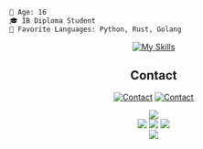 
```diff 
🔞 Age: 16
🎓 IB Diploma Student
🌟 Favorite Languages: Python, Rust, Golang
```
</p>


<div align="center">
  
[![My Skills](https://skillicons.dev/icons?i=astro,bash,css,discord,react,express,fastapi,flask,gitlab,github,graphql,html,javascript,markdown,mongodb,mysql,netlify,nextjs,nodejs,python,react,rust,svelte,tailwind,typescript,vscode,vite)](https://skillicons.dev)

## Contact
[![Contact](https://rdgb.net/i/IK55r.png)](mailto:crspy@crspy.cc) [![Contact](https://skillicons.dev/icons?i=discord)](https://discord.com/users/385568884511473664)

[![](https://rdgb.net/i/yP46k.png)](https://octo-ring.com/)  
[![](https://rdgb.net/i/yaV4v.png)](https://octo-ring.com/p/Crspy2/prev) [![](https://rdgb.net/i/nr3l2.png)](https://octo-ring.com/p/Crspy2/random) [![](https://rdgb.net/i/vT2Eq.png)](https://octo-ring.com/p/Crspy2/next)  
[![](https://rdgb.net/i/57SRX.png)](https://octo-ring.com/)

</div>
